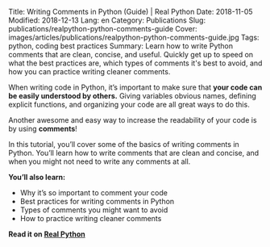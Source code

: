 Title: Writing Comments in Python (Guide) | Real Python
Date: 2018-11-05
Modified: 2018-12-13
Lang: en
Category: Publications
Slug: publications/realpython-python-comments-guide
Cover: images/articles/publications/realpython-python-comments-guide.jpg
Tags: python, coding best practices
Summary: Learn how to write Python comments that are clean, concise, and useful. Quickly get up to speed on what the best practices are, which types of comments it's best to avoid, and how you can practice writing cleaner comments.

When writing code in Python, it’s important to make sure that **your code can be easily understood by others.** Giving variables obvious names, defining explicit functions, and organizing your code are all great ways to do this.

Another awesome and easy way to increase the readability of your code is by using **comments**!

In this tutorial, you’ll cover some of the basics of writing comments in Python. You’ll learn how to write comments that are clean and concise, and when you might not need to write any comments at all.

**You’ll also learn:**

* Why it’s so important to comment your code
* Best practices for writing comments in Python
* Types of comments you might want to avoid
* How to practice writing cleaner comments

**Read it on [Real Python](https://realpython.com/python-comments-guide/)**
